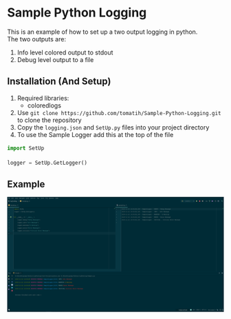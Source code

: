 # Sample Python Logging
This is an example of how to set up a two output logging in python.<br>
The two outputs are:
1. Info level colored output to stdout
2. Debug level output to a file
## Installation (And Setup)
1. Required libraries:
    - coloredlogs
2. Use `git clone https://github.com/tomatih/Sample-Python-Logging.git` to clone the repository
3. Copy the `logging.json` and `SetUp.py` files into your project directory
4. To use the Sample Logger add this at the top of the file
```python
import SetUp

logger = SetUp.GetLogger()
```
## Example
![Example Image](README%20Assets/Example.png)